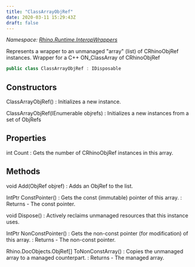 ```yaml
---
title: "ClassArrayObjRef"
date: 2020-03-11 15:29:43Z
draft: false
---
```


*Namespace: [Rhino.Runtime.InteropWrappers](../)*

Represents a wrapper to an unmanaged "array" (list) of CRhinoObjRef instances.
   Wrapper for a C++ ON_ClassArray of CRhinoObjRef
```cs
public class ClassArrayObjRef : IDisposable
```
## Constructors

ClassArrayObjRef()
: Initializes a new  instance.

ClassArrayObjRef(IEnumerable<ObjRef> objrefs)
: Initializes a new instances from a set of ObjRefs
## Properties

int Count
: Gets the number of CRhinoObjRef instances in this array.
## Methods

void Add(ObjRef objref)
: Adds an ObjRef to the list.

IntPtr ConstPointer()
: Gets the const (immutable) pointer of this array.
: Returns - The const pointer.

void Dispose()
: Actively reclaims unmanaged resources that this instance uses.

IntPtr NonConstPointer()
: Gets the non-const pointer (for modification) of this array.
: Returns - The non-const pointer.

Rhino.DocObjects.ObjRef[] ToNonConstArray()
: Copies the unmanaged array to a managed counterpart.
: Returns - The managed array.
